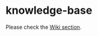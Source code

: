 # knowledge-base
Please check the <a href="https://github.com/cbb-ki/knowledge-base/wiki"> Wiki section</a>. 
